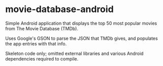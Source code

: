 # movie-database-android

Simple Android application that displays the top 50 most popular movies from The Movie Database (TMDb).

Uses Google's GSON to parse the JSON that TMDb gives, and populates the app entries with that info.

Skeleton code only; omitted external libraries and various Android dependencies required to compile.
